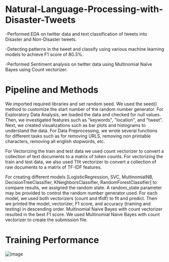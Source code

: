 # Natural-Language-Processing-with-Disaster-Tweets

-Performed EDA on twitter data and text classification of tweets into Disaster and Non-Disaster tweets.

-Detecting patterns in the tweet and classify using various machine learning models to achieve F1 score of 80.3%.

-Performed Sentiment analysis on twitter data using Multinomial Naïve Bayes using Count vectorizer.

# Pipeline and Methods

We imported required libraries and set random seed. We used the seed() method to customize the start number of the random number generator. For Exploratory Data Analysis, we loaded the data and checked for null values. Then, we investigated features such as "keywords", "location", and "tweet". Next, we created visualizations such as bar plots and histograms to understand the data. For Data Preprocessing, we wrote several functions for different tasks such as for removing URLS, removing non printable characters, removing all english stopwords, etc.

For Vectorizing the train and test data we used count vectorizer to convert a collection of text documents to a matrix of token counts. For vectorizing the train and test data, we also used Tfit vectorizer to convert a collection of raw documents to a matrix of TF-IDF features. 

For creating different models [LogisticRegression, SVC, MultinomialNB, DecisionTreeClassifier, KNeighborsClassifier, RandomForestClassifier] to compare results, we assigned the random state. A random_state parameter may be provided to control the random number generator used.  For each model, we used both vectorizers (count and tfidf) to fit and predict. Then we printed the model,  vectorizer, F1 score, and accuracy (training and testing) in descending order. Multinomial Naive Bayes with count vectorizer resulted in the best F1 score. We used Multinomial Naive Bayes with count vectorizer to create the submission file.


# Training Performance

![image](https://user-images.githubusercontent.com/71151379/120144361-c2688780-c1af-11eb-9bd6-1d01436039b8.png)
